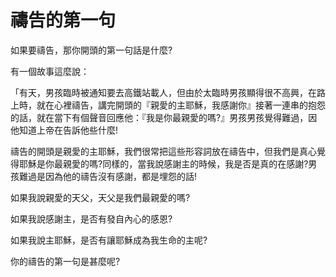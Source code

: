 # 禱告的第一句

如果要禱告，那你開頭的第一句話是什麼?

有一個故事這麼說：

「有天，男孩臨時被通知要去高鐵站載人，但由於太臨時男孩顯得很不高興，在路上時，就在心裡禱告，講完開頭的『親愛的主耶穌，我感謝你』接著一連串的抱怨的話，就在當下有個聲音回應他：『我是你最親愛的嗎?』男孩男孩覺得難過，因他知道上帝在告訴他些什麼!

禱告的開頭是親愛的主耶穌，我們很常把這些形容詞放在禱告中，但我們是真心覺得耶穌是你最親愛的嗎?同樣的，當我說感謝主的時候，我是否是真的在感謝?男孩難過是因為他的禱告沒有感謝，都是埋怨的話!


如果我說親愛的天父，天父是我們最親愛的嗎?

如果我說感謝主，是否有發自內心的感恩?

如果我說主耶穌，是否有讓耶穌成為我生命的主呢?


你的禱告的第一句是甚麼呢?